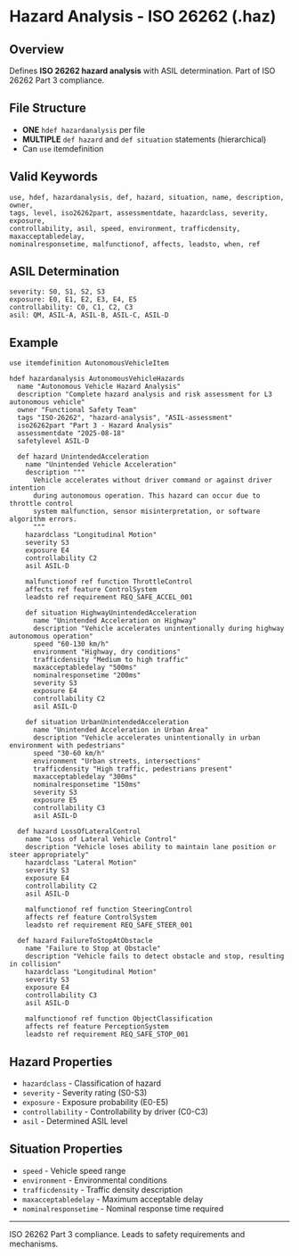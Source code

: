 # Hazard Analysis - ISO 26262 (.haz)

## Overview
Defines **ISO 26262 hazard analysis** with ASIL determination. Part of ISO 26262 Part 3 compliance.

## File Structure
- **ONE** `hdef hazardanalysis` per file
- **MULTIPLE** `def hazard` and `def situation` statements (hierarchical)
- Can `use` itemdefinition

## Valid Keywords
```
use, hdef, hazardanalysis, def, hazard, situation, name, description, owner, 
tags, level, iso26262part, assessmentdate, hazardclass, severity, exposure, 
controllability, asil, speed, environment, trafficdensity, maxacceptabledelay, 
nominalresponsetime, malfunctionof, affects, leadsto, when, ref
```

## ASIL Determination
```
severity: S0, S1, S2, S3
exposure: E0, E1, E2, E3, E4, E5
controllability: C0, C1, C2, C3
asil: QM, ASIL-A, ASIL-B, ASIL-C, ASIL-D
```

## Example
```sylang
use itemdefinition AutonomousVehicleItem

hdef hazardanalysis AutonomousVehicleHazards
  name "Autonomous Vehicle Hazard Analysis"
  description "Complete hazard analysis and risk assessment for L3 autonomous vehicle"
  owner "Functional Safety Team"
  tags "ISO-26262", "hazard-analysis", "ASIL-assessment"
  iso26262part "Part 3 - Hazard Analysis"
  assessmentdate "2025-08-18"
  safetylevel ASIL-D

  def hazard UnintendedAcceleration
    name "Unintended Vehicle Acceleration"
    description """
      Vehicle accelerates without driver command or against driver intention 
      during autonomous operation. This hazard can occur due to throttle control 
      system malfunction, sensor misinterpretation, or software algorithm errors.
      """
    hazardclass "Longitudinal Motion"
    severity S3
    exposure E4
    controllability C2
    asil ASIL-D
    
    malfunctionof ref function ThrottleControl
    affects ref feature ControlSystem
    leadsto ref requirement REQ_SAFE_ACCEL_001

    def situation HighwayUnintendedAcceleration
      name "Unintended Acceleration on Highway"
      description "Vehicle accelerates unintentionally during highway autonomous operation"
      speed "60-130 km/h"
      environment "Highway, dry conditions"
      trafficdensity "Medium to high traffic"
      maxacceptabledelay "500ms"
      nominalresponsetime "200ms"
      severity S3
      exposure E4
      controllability C2
      asil ASIL-D

    def situation UrbanUnintendedAcceleration
      name "Unintended Acceleration in Urban Area"
      description "Vehicle accelerates unintentionally in urban environment with pedestrians"
      speed "30-60 km/h"
      environment "Urban streets, intersections"
      trafficdensity "High traffic, pedestrians present"
      maxacceptabledelay "300ms"
      nominalresponsetime "150ms"
      severity S3
      exposure E5
      controllability C3
      asil ASIL-D

  def hazard LossOfLateralControl
    name "Loss of Lateral Vehicle Control"
    description "Vehicle loses ability to maintain lane position or steer appropriately"
    hazardclass "Lateral Motion"
    severity S3
    exposure E4
    controllability C2
    asil ASIL-D
    
    malfunctionof ref function SteeringControl
    affects ref feature ControlSystem
    leadsto ref requirement REQ_SAFE_STEER_001

  def hazard FailureToStopAtObstacle
    name "Failure to Stop at Obstacle"
    description "Vehicle fails to detect obstacle and stop, resulting in collision"
    hazardclass "Longitudinal Motion"
    severity S3
    exposure E4
    controllability C3
    asil ASIL-D
    
    malfunctionof ref function ObjectClassification
    affects ref feature PerceptionSystem
    leadsto ref requirement REQ_SAFE_STOP_001
```

## Hazard Properties
- `hazardclass` - Classification of hazard
- `severity` - Severity rating (S0-S3)
- `exposure` - Exposure probability (E0-E5)
- `controllability` - Controllability by driver (C0-C3)
- `asil` - Determined ASIL level

## Situation Properties
- `speed` - Vehicle speed range
- `environment` - Environmental conditions
- `trafficdensity` - Traffic density description
- `maxacceptabledelay` - Maximum acceptable delay
- `nominalresponsetime` - Nominal response time required

---
ISO 26262 Part 3 compliance. Leads to safety requirements and mechanisms.

